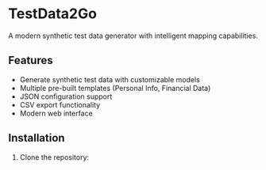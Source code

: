 # TestData2Go

A modern synthetic test data generator with intelligent mapping capabilities.

## Features

- Generate synthetic test data with customizable models
- Multiple pre-built templates (Personal Info, Financial Data)
- JSON configuration support
- CSV export functionality
- Modern web interface

## Installation

1. Clone the repository: 